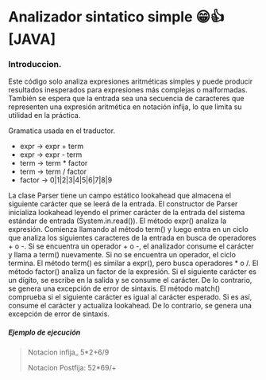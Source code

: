 # Analizador sintatico simple 😁👍 [JAVA]

### Introduccion.
Este código solo analiza expresiones aritméticas simples y puede producir resultados inesperados para expresiones más complejas o malformadas. También se espera que la entrada sea una secuencia de caracteres que representen una expresión aritmética en notación infija, lo que limita su utilidad en la práctica.

Gramatica usada en el traductor.

 - expr -> expr + term
 - expr -> expr - term
 - term -> term * factor
 - term -> term / factor
 - factor -> 0|1|2|3|4|5|6|7|8|9

La clase Parser tiene un campo estático lookahead que almacena el siguiente carácter que se leerá de la entrada.
El constructor de Parser inicializa lookahead leyendo el primer carácter de la entrada del sistema estándar de entrada (System.in.read()).
El método expr() analiza la expresión. Comienza llamando al método term() y luego entra en un ciclo que analiza los siguientes caracteres de la entrada en busca de operadores + o -. Si se encuentra un operador + o -, el analizador consume el carácter y llama a term() nuevamente. Si no se encuentra un operador, el ciclo termina.
El método term() es similar a expr(), pero busca operadores * o /.
El método factor() analiza un factor de la expresión. Si el siguiente carácter es un dígito, se escribe en la salida y se consume el carácter. De lo contrario, se genera una excepción de error de sintaxis.
El método match() comprueba si el siguiente carácter es igual al carácter esperado. Si es así, consume el carácter y actualiza lookahead. De lo contrario, se genera una excepción de error de sintaxis.

##### Ejemplo de ejecución

> Notacion infija_ 5*2+6/9
> 
> Notacion Postfija: 52*69/+
